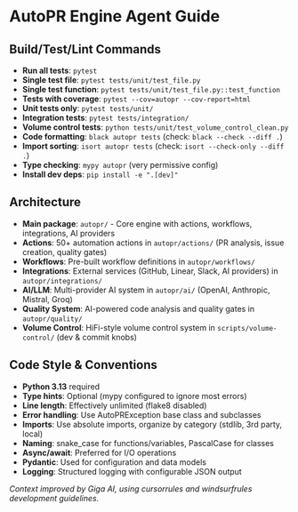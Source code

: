 # AutoPR Engine Agent Guide

## Build/Test/Lint Commands

- **Run all tests**: `pytest`
- **Single test file**: `pytest tests/unit/test_file.py`
- **Single test function**: `pytest tests/unit/test_file.py::test_function`
- **Tests with coverage**: `pytest --cov=autopr --cov-report=html`
- **Unit tests only**: `pytest tests/unit/`
- **Integration tests**: `pytest tests/integration/`
- **Volume control tests**: `python tests/unit/test_volume_control_clean.py`
- **Code formatting**: `black autopr tests` (check: `black --check --diff .`)
- **Import sorting**: `isort autopr tests` (check: `isort --check-only --diff .`)
- **Type checking**: `mypy autopr` (very permissive config)
- **Install dev deps**: `pip install -e ".[dev]"`

## Architecture

- **Main package**: `autopr/` - Core engine with actions, workflows, integrations, AI providers
- **Actions**: 50+ automation actions in `autopr/actions/` (PR analysis, issue creation, quality
  gates)
- **Workflows**: Pre-built workflow definitions in `autopr/workflows/`
- **Integrations**: External services (GitHub, Linear, Slack, AI providers) in
  `autopr/integrations/`
- **AI/LLM**: Multi-provider AI system in `autopr/ai/` (OpenAI, Anthropic, Mistral, Groq)
- **Quality System**: AI-powered code analysis and quality gates in `autopr/quality/`
- **Volume Control**: HiFi-style volume control system in `scripts/volume-control/` (dev & commit
  knobs)

## Code Style & Conventions

- **Python 3.13** required
- **Type hints**: Optional (mypy configured to ignore most errors)
- **Line length**: Effectively unlimited (flake8 disabled)
- **Error handling**: Use AutoPRException base class and subclasses
- **Imports**: Use absolute imports, organize by category (stdlib, 3rd party, local)
- **Naming**: snake_case for functions/variables, PascalCase for classes
- **Async/await**: Preferred for I/O operations
- **Pydantic**: Used for configuration and data models
- **Logging**: Structured logging with configurable JSON output

_Context improved by Giga AI, using cursorrules and windsurfrules development guidelines._
